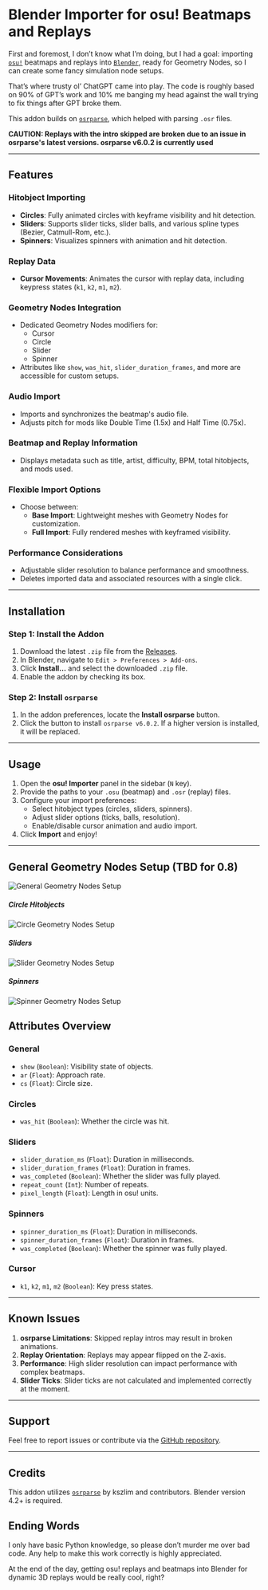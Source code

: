 # Blender Importer for osu! Beatmaps and Replays

First and foremost, I don’t know what I’m doing, but I had a goal: importing [`osu!`](https://osu.ppy.sh/) beatmaps and replays into [`Blender`](https://www.blender.org/), ready for Geometry Nodes, so I can create some fancy simulation node setups.

That’s where trusty ol’ ChatGPT came into play. The code is roughly based on 90% of GPT’s work and 10% me banging my head against the wall trying to fix things after GPT broke them.

This addon builds on [`osrparse`](https://github.com/kszlim/osu-replay-parser), which helped with parsing `.osr` files.

**CAUTION: Replays with the intro skipped are broken due to an issue in osrparse's latest versions. osrparse v6.0.2 is currently used**

---

## Features

### Hitobject Importing
- **Circles**: Fully animated circles with keyframe visibility and hit detection.
- **Sliders**: Supports slider ticks, slider balls, and various spline types (Bezier, Catmull-Rom, etc.).
- **Spinners**: Visualizes spinners with animation and hit detection.

### Replay Data
- **Cursor Movements**: Animates the cursor with replay data, including keypress states (`k1`, `k2`, `m1`, `m2`).

### Geometry Nodes Integration
- Dedicated Geometry Nodes modifiers for:
  - Cursor
  - Circle
  - Slider
  - Spinner
- Attributes like `show`, `was_hit`, `slider_duration_frames`, and more are accessible for custom setups.

### Audio Import
- Imports and synchronizes the beatmap's audio file.
- Adjusts pitch for mods like Double Time (1.5x) and Half Time (0.75x).

### Beatmap and Replay Information
- Displays metadata such as title, artist, difficulty, BPM, total hitobjects, and mods used.

### Flexible Import Options
- Choose between:
  - **Base Import**: Lightweight meshes with Geometry Nodes for customization.
  - **Full Import**: Fully rendered meshes with keyframed visibility.

### Performance Considerations
- Adjustable slider resolution to balance performance and smoothness.
- Deletes imported data and associated resources with a single click.

---

## Installation

### Step 1: Install the Addon
1. Download the latest `.zip` file from the [Releases](https://github.com/wavezz1/import_osu_addon/releases).
2. In Blender, navigate to `Edit > Preferences > Add-ons`.
3. Click **Install...** and select the downloaded `.zip` file.
4. Enable the addon by checking its box.

### Step 2: Install `osrparse`
1. In the addon preferences, locate the **Install osrparse** button.
2. Click the button to install `osrparse v6.0.2`. If a higher version is installed, it will be replaced.

---

## Usage

1. Open the **osu! Importer** panel in the sidebar (`N` key).
2. Provide the paths to your `.osu` (beatmap) and `.osr` (replay) files.
3. Configure your import preferences:
   - Select hitobject types (circles, sliders, spinners).
   - Adjust slider options (ticks, balls, resolution).
   - Enable/disable cursor animation and audio import.
4. Click **Import** and enjoy!

---

## General Geometry Nodes Setup (TBD for 0.8)
![General Geometry Nodes Setup](geo_setup/geo_nodes_setup_general.png)

##### Circle Hitobjects
![Circle Geometry Nodes Setup](geo_setup/geo_nodes_setup_circle.png)

##### Sliders
![Slider Geometry Nodes Setup](geo_setup/geo_nodes_setup_slider.png)

##### Spinners
![Spinner Geometry Nodes Setup](geo_setup/geo_nodes_setup_spinner.png)

## Attributes Overview

### General
- `show` (`Boolean`): Visibility state of objects.
- `ar` (`Float`): Approach rate.
- `cs` (`Float`): Circle size.

### Circles
- `was_hit` (`Boolean`): Whether the circle was hit.

### Sliders
- `slider_duration_ms` (`Float`): Duration in milliseconds.
- `slider_duration_frames` (`Float`): Duration in frames.
- `was_completed` (`Boolean`): Whether the slider was fully played.
- `repeat_count` (`Int`): Number of repeats.
- `pixel_length` (`Float`): Length in osu! units.

### Spinners
- `spinner_duration_ms` (`Float`): Duration in milliseconds.
- `spinner_duration_frames` (`Float`): Duration in frames.
- `was_completed` (`Boolean`): Whether the spinner was fully played.

### Cursor
- `k1`, `k2`, `m1`, `m2` (`Boolean`): Key press states.

---

## Known Issues

1. **osrparse Limitations**: Skipped replay intros may result in broken animations.
2. **Replay Orientation**: Replays may appear flipped on the Z-axis.
3. **Performance**: High slider resolution can impact performance with complex beatmaps.
4. **Slider Ticks**: Slider ticks are not calculated and implemented correctly at the moment.

---

## Support

Feel free to report issues or contribute via the [GitHub repository](https://github.com/wavezz1/import_osu_addon/issues).

---

## Credits

This addon utilizes [`osrparse`](https://github.com/kszlim/osu-replay-parser) by kszlim and contributors. Blender version 4.2+ is required.

## Ending Words

I only have basic Python knowledge, so please don’t murder me over bad code. Any help to make this work correctly is highly appreciated.

At the end of the day, getting osu! replays and beatmaps into Blender for dynamic 3D replays would be really cool, right?

